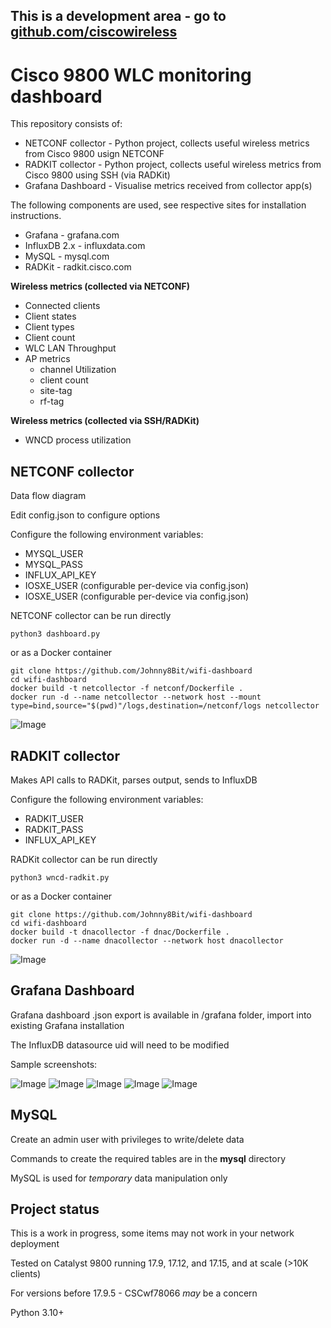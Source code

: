 ## This is a development area - go to [github.com/ciscowireless](https://github.com/ciscowireless/wifi-dashboard)

# Cisco 9800 WLC monitoring dashboard

This repository consists of:

- NETCONF collector - Python project, collects useful wireless metrics from Cisco 9800 usign NETCONF
- RADKIT collector - Python project, collects useful wireless metrics from Cisco 9800 using SSH (via RADKit)
- Grafana Dashboard - Visualise metrics received from collector app(s)

The following components are used, see respective sites for installation instructions.
- Grafana - grafana.com
- InfluxDB 2.x - influxdata.com
- MySQL - mysql.com
- RADKit - radkit.cisco.com


**Wireless metrics (collected via NETCONF)**

- Connected clients
- Client states
- Client types
- Client count
- WLC LAN Throughput
- AP metrics
  - channel Utilization
  - client count
  - site-tag
  - rf-tag

**Wireless metrics (collected via SSH/RADKit)**
- WNCD process utilization


## NETCONF collector

Data flow diagram

Edit config.json to configure options

Configure the following environment variables:
- MYSQL_USER
- MYSQL_PASS
- INFLUX_API_KEY
- IOSXE_USER (configurable per-device via config.json)
- IOSXE_USER (configurable per-device via config.json)

NETCONF collector can be run directly
```
python3 dashboard.py
```
or as a Docker container
```
git clone https://github.com/Johnny8Bit/wifi-dashboard
cd wifi-dashboard
docker build -t netcollector -f netconf/Dockerfile .
docker run -d --name netcollector --network host --mount type=bind,source="$(pwd)"/logs,destination=/netconf/logs netcollector
```
![Image](https://github.com/Johnny8Bit/wifi-dashboard/blob/main/images/netconf-flow.png)

## RADKIT collector

Makes API calls to RADKit, parses output, sends to InfluxDB

Configure the following environment variables:
- RADKIT_USER
- RADKIT_PASS
- INFLUX_API_KEY

RADKit collector can be run directly
```
python3 wncd-radkit.py
```
or as a Docker container
```
git clone https://github.com/Johnny8Bit/wifi-dashboard
cd wifi-dashboard
docker build -t dnacollector -f dnac/Dockerfile .
docker run -d --name dnacollector --network host dnacollector
```
![Image](https://github.com/Johnny8Bit/wifi-dashboard/blob/main/images/ssh-flow.png)

## Grafana Dashboard

Grafana dashboard .json export is available in /grafana folder, import into existing Grafana installation

The InfluxDB datasource uid will need to be modified

Sample screenshots:

![Image](https://github.com/Johnny8Bit/wifi-dashboard/blob/main/images/client-capabilities.png)
![Image](https://github.com/Johnny8Bit/wifi-dashboard/blob/main/images/client-summary.png)
![Image](https://github.com/Johnny8Bit/wifi-dashboard/blob/main/images/radios-channel-utilization.png)
![Image](https://github.com/Johnny8Bit/wifi-dashboard/blob/main/images/radios-client-count.png)
![Image](https://github.com/Johnny8Bit/wifi-dashboard/blob/main/images/wlc-summary.png)

## MySQL

Create an admin user with privileges to write/delete data

Commands to create the required tables are in the **mysql** directory

MySQL is used for _temporary_ data manipulation only

## Project status

This is a work in progress, some items may not work in your network deployment

Tested on Catalyst 9800 running 17.9, 17.12, and 17.15, and at scale (>10K clients)

For versions before 17.9.5 - CSCwf78066 _may_ be a concern

Python 3.10+

